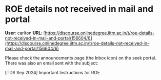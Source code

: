 # ROE details not received in mail and portal

**User**: carlton
**URL**: [https://discourse.onlinedegree.iitm.ac.in/t/roe-details-not-received-in-mail-and-portal/156604/6](https://discourse.onlinedegree.iitm.ac.in/t/roe-details-not-received-in-mail-and-portal/156604/6)

Please check the announcements page (the Inbox icon) on the seek portal. There was also an email sent with the subject:

[TDS Sep 2024] Important Instructions for ROE

